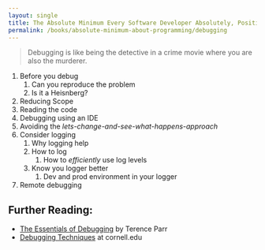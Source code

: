 ```yaml
---
layout: single
title: The Absolute Minimum Every Software Developer Absolutely, Positively Must Know - Debugging and your IDE
permalink: /books/absolute-minimum-about-programming/debugging
---
```


> Debugging is like being the detective in a crime movie where you are also the murderer.

1. Before you debug
    1. Can you reproduce the problem
    2. Is it a Heisnberg?
2. Reducing Scope
3. Reading the code
4. Debugging using an IDE
5. Avoiding the *lets-change-and-see-what-happens-approach*
6. Consider logging
    1. Why logging help
    2. How to log
        1. How to *efficiently* use log levels
    3. Know you logger better
        1. Dev and prod environment in your logger
7. Remote debugging

## Further Reading:
- [The Essentials of Debugging][1] by Terence Parr
- [Debugging Techniques][2] at cornell.edu 

[1]: https://blog.parr.us/2014/11/17/the-essentials-of-debugging/
[2]: http://www.cs.cornell.edu/courses/cs312/2006fa/lectures/lec26.html